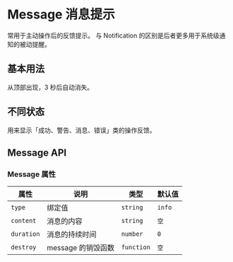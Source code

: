 # Message 消息提示

常用于主动操作后的反馈提示。 与 Notification 的区别是后者更多用于系统级通知的被动提醒。

## 基本用法

从顶部出现，3 秒后自动消失。

<demo vue="../../example/message/base.vue"></demo>

## 不同状态

用来显示「成功、警告、消息、错误」类的操作反馈。

<demo vue="../../example/message/status.vue"></demo>

## Message API

### Message 属性

| 属性       | 说明     | 类型      | 默认值    |
| ---------- | -------- | --------- | --------- |
| `type`     | 绑定值 | `string`  | `info` |
| `content`     | 消息的内容 | `string`  | `空` |
| `duration`     | 消息的持续时间 | `number`  | `0` |
| `destroy`     | message 的销毁函数 | `function`  | `空` |
